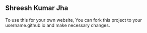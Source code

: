 ## Shreesh Kumar Jha
To use this for your own website, You can fork this project to your username.github.io and make necessary changes. 
